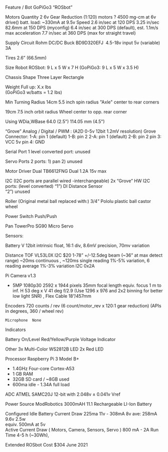 Feature / Bot	GoPiGo3 “ROSbot”

Motors	Quantity 2
6v Gear Reduction (1:120) motors
? 4500 mg-cm at 6v  
drive() batt. load: ~330mA at 9.5v 
Speed	2.6 in/sec at 120 DPS
3.25 in/sec 82.6mm at 150 DPS (myconfig)
6.4 in/sec at 300 DPS (default),          est.  1.1m/s max acceleration 7.7  in/sec at 360 DPS (max for  straight travel)

Supply Circuit	Rohm DC/DC Buck BD9D320EFJ  4.5-18v input
5v (variable) 3A

Tires	2.6”  (66.5mm) 

Size	Robot ROSbot:  9 L x 5 W x 7 H
(GoPiGo3:    9 L x 5 W x 3.5 H)

Chassis Shape	Three Layer Rectangle

Weight	Full up: X.x lbs  
(GoPiGo3 w/batts = 1.2 lbs)

Min Turning Radius	14cm 5.5 inch spin radius
"Axle" center to rear corners

19cm 7.5 inch orbit radius
Wheel center to opp. rear corner 

Using WDia,WBase	64.0 (2.5")  114.05 mm (4.5")
	
“Grove” Analog / Digital / PWM :     (A2D 0-5v 12bit 1.2mV resolution)	Grove Connector: 
1-A: pin 1 (default)
1-B: pin 2
2-A: pin 1 (default)
2-B: pin 2
pin 3: VCC 5v
pin 4: GND 

Serial Port	1 level converted port: unused

Servo Ports	2 ports: 1) pan  2) unused

Motor Driver	Dual TB6612FNG Dual 1.2A 15v max

I2C 
(I2C ports are parallel wired -interchangeable)	2x “Grove” HW I2C ports: 
    (level converted) 
    “1”) DI Distance Sensor  
    “2”) unused

Roller	(Original metal ball replaced with:) 
3/4” Pololu plastic ball castor wheel

Power Switch	Push/Push

Pan	TowerPro SG90 Micro Servo

Sensors:	

   Battery V	12bit intrinsic float, 16:1 div, 
8.6mV precision, 70mv variation

   Distance TOF	VL53L0X  I2C $20 1-78” +/-12.5deg beam (~36” at max detect range)
~20ms continuous , ~120ms single reading 1%-5% variation, 6 reading average 1%-3% variation
I2C 0x2A

   Pi Camera v1.3
   - 5MP 1080p30 2592 x 1944 pixels
     35mm focal length equiv.
     focus 1 m to inf. 
     H 53 deg x V 41 deg
     f/2.9
     (Use 1296 x 976 and 2x2 binning for better low light SNR) , Flex Cable 18”/457mm

   Encoders	720 counts / rev   (6 count/motor_rev x 120:1 gear reduction)
(APIs in degrees, 360 / wheel rev)

    Microphone	None

Indicators	

   Battery On/Level	Red/Yellow/Purple Voltage Indicator

   Other	3x Multi-Color WS2812B LED
	2x Red LED

Processor	Raspberry Pi 3 Model B+
* 1.4GHz Four-core Cortex-A53
* 1 GB RAM
* 32GB SD card / ~8GB used 
* 600ma idle - 1.34A full load

ADC 	ATMEL SAMC20J
	12-bit with 2.048v ± 0.041v Vref 

Power Source	ModRobotics 3000mAH 11.1 Rechargeable LI-Ion Battery

Configured Idle Battery Current Draw              225ma 11v - 308mA 8v 
ave: 258mA 9.6v  2.5w         
equiv. 500mA at 5v                          
Active Current Draw ( Motors, Camera, Sensors, Servo )	800 mA - 2A
Run Time	4-5 h (~30Wh), 

Extended ROSbot Cost	$304 June 2021
